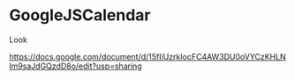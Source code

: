 # GoogleJSCalendar

Look

https://docs.google.com/document/d/15fIiUzrkIocFC4AW3DU0oVYCzKHLNlm9saJdGQzdD8o/edit?usp=sharing
